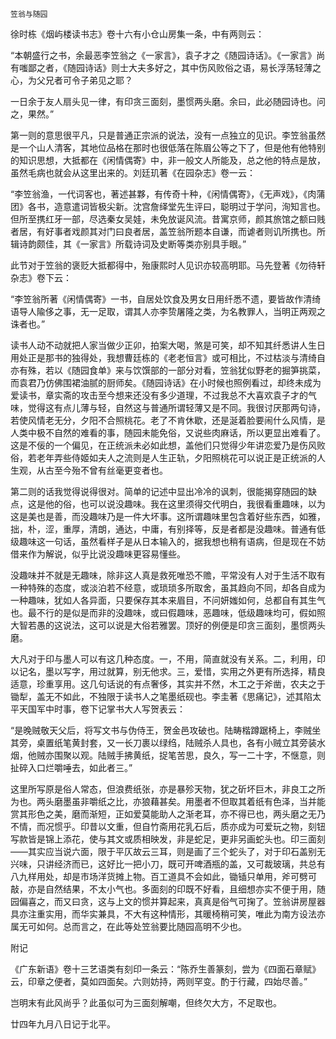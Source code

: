    笠翁与随园 

   徐时栋《烟屿楼读书志》卷十六有小仓山房集一条，中有两则云：

   “本朝盛行之书，余最恶李笠翁之《一家言》，袁子才之《随园诗话》。《一家言》尚有嗤鄙之者，《随园诗话》则士大夫多好之，其中伤风败俗之语，易长浮荡轻薄之心，为父兄者可令子弟见之耶？

   一日余于友人扇头见一律，有印贪三面刻，墨惯两头磨。余曰，此必随园诗也。问之，果然。”

   第一则的意思很平凡，只是普通正宗派的说法，没有一点独立的见识。李笠翁虽然是一个山人清客，其地位品格在那时也很低落在陈眉公等之下了，但是他有他特别的知识思想，大抵都在《闲情偶寄》中，非一般文人所能及，总之他的特点是放，虽然毛病也就会从这里出来的。刘廷玑著《在园杂志》卷一云：

   “李笠翁渔，一代词客也，著述甚夥，有传奇十种，《闲情偶寄》，《无声戏》，《肉蒲团》各书，造意遣词皆极尖新。沈宫詹绎堂先生评曰，聪明过于学问，洵知言也。但所至携红牙一部，尽选秦女吴娃，未免放诞风流。昔寓京师，颜其旅馆之额曰贱者居，有好事者戏颜其对门曰良者居，盖笠翁所题本自谦，而谑者则讥所携也。所辑诗韵颇佳，其《一家言》所载诗词及史断等类亦别具手眼。”

   此节对于笠翁的褒贬大抵都得中，殆康熙时人见识亦较高明耶。马先登著《勿待轩杂志》卷下云：

   “李笠翁所著《闲情偶寄》一书，自居处饮食及男女日用纤悉不遗，要皆故作清绮语导人隃侈之事，无一足取，谓其人亦李贽屠隆之类，为名教罪人，当明正两观之诛者也。”

   读书人动不动就把人家当做少正卯，拍案大喝，煞是可笑，却不知其纤悉讲人生日用处正是那书的独得处，我想曹廷栋的《老老恒言》或可相比，不过枯淡与清绮自亦有殊，若以《随园食单》来与饮馔部的一部分对看，笠翁犹似野老的掘笋挑菜，而袁君乃仿佛围裙油腻的厨师矣。《随园诗话》在小时候也照例看过，却终未成为爱读书，章实斋的攻击至今想来还没有多少道理，不过我总不大喜欢袁子才的气味，觉得这有点儿薄与轻，自然这与普通所谓轻薄又是不同。我很讨厌那两句诗，若使风情老无分，夕阳不合照桃花。老了不肯休歇，还是涎着脸要闹什么风情，是人类中极不自然的难看的事，随园未能免俗，又说些肉麻话，所以更显出难看了。这是不佞的一个偏见，在正统派未必如此想，盖他们只觉得少年讲恋爱乃是伤风败俗，若老年弄些侍姬如夫人之流则是人生正轨，夕阳照桃花可以说正是正统派的人生观，从古至今殆不曾有丝毫更变者也。

   第二则的话我觉得说得很对。简单的记述中显出冷冷的讽刺，很能揭穿随园的缺点，这是他的俗，也可以说没趣味。我在这里须得交代明白，我很看重趣味，以为这是美也是善，而没趣味乃是一件大坏事。这所谓趣味里包含着好些东西，如雅，拙，朴，涩，重厚，清朗，通达，中庸，有别择等，反是者都是没趣味。普通有低级趣味这一句话，虽然看样子是从日本输入的，据我想也稍有语病，但是现在不妨借来作为解说，似乎比说没趣味更容易懂些。

   没趣味并不就是无趣味，除非这人真是救死唯恐不赡，平常没有人对于生活不取有一种特殊的态度，或淡泊若不经意，或琐琐多所取舍，虽其趋向不同，却各自成为一种趣味，犹如人各异面，只要保存其本来眉目，不问妍媸如何，总都自有其生气也。最不行的是似是而非的没趣味，或曰假趣味，恶趣味，低级趣味均可，假如照大智若愚的这说法，这可以说是大俗若雅罢。顶好的例便是印贪三面刻，墨惯两头磨。

   大凡对于印与墨人可以有这几种态度。一，不用，简直就没有关系。二，利用，印以记名，墨以写字，用过就算，别无他求。三，爱惜，实用之外更有所选择，精良适意，珍重享用。这几句话说的有点奢侈，其实并不然，木工之于斧凿，农夫之于锄犁，盖无不如此，不独限于读书人之笔墨纸砚也。李圭著《思痛记》，述其陷太平天国军中时事，卷下记掌书大人写贺表云：

   “是晚贼敬天父后，将写文书与伪侍王，贺金邑攻破也。陆畴楷蹲踞椅上，李贼坐其旁，桌置纸笔黄封套，又一长刀裹以绿绉，陆贼杀人具也，各有小贼立其旁装水烟，他贼亦围聚以观。陆贼手拂黄纸，捉笔苦思，良久，写一二十字，不惬意，则扯碎入口烂嚼唾去，如此者三。”

   这里所写原是俗人常态，但浪费纸张，亦是暴殄天物，犹之斫坏巨木，非良工之所为也。两头磨墨虽非嚼纸之比，亦狼藉甚矣。用墨者不但取其着纸有色泽，当并能赏其形色之美，磨而渐短，正如爱莫能助人之渐老耳，亦不得已也，两头磨之无乃不情，而况惯乎。印昔以文重，但自竹斋用花乳石后，质亦成为可爱玩之物，刻钮写款皆是锦上添花，使与其文或质相映发，非是蛇足，更非另画蛇头也。印三面刻——其实应当说六面，限于平仄故云三耳，则是画了三个蛇头了，对于印石盖别无兴味，只讲经济而已，这好比一把小刀，既可开啤酒瓶的盖，又可裁玻璃，共总有八九样用处，却是市场洋货摊上物。百工道具不会如此，锄锸只单用，斧可劈可敲，亦是自然结果，不太小气也。多面刻的印既不好看，且细想亦实不便于用，随园偏喜之，而又曰贪，这与上文的惯并算起来，真真是俗气可掬了。笠翁讲房屋器具亦注重实用，而华实兼具，不大有这种情形，其暖椅稍可笑，唯此为南方设法亦属无可如何。总而言之，在此等处笠翁要比随园高明不少也。

   附记

   《广东新语》卷十三艺语类有刻印一条云：“陈乔生善篆刻，尝为《四面石章赋》云，印章之便者，莫如四面矣。六则妨持，两则罕变。酌于行藏，四始尽善。”

   岂明末有此风尚乎？此虽似可为三面刻解嘲，但终欠大方，不足取也。

   廿四年九月八日记于北平。

